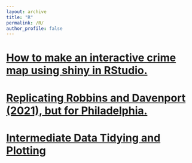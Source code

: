 ```yaml
---
layout: archive
title: "R"
permalink: /R/
author_profile: false
---
```


# [How to make an interactive crime map using shiny in RStudio.](https://alexmarsella.github.io/R/shinymaptutorial/) 

# [Replicating Robbins and Davenport (2021), but for Philadelphia.](https://alexmarsella.github.io/R/microsynth/) 

# [Intermediate Data Tidying and Plotting](https://alexmarsella.github.io/R/phillyDA/) 
